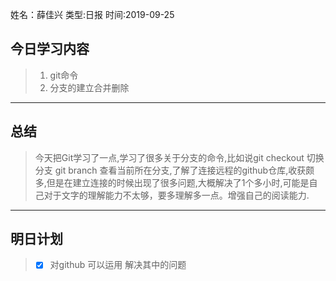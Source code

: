 姓名：薛佳兴
类型:日报
时间:2019-09-25

## 今日学习内容 ##
>1. git命令
>2. 分支的建立合并删除
* * *
## 总结 ##
> 今天把Git学习了一点,学习了很多关于分支的命令,比如说git checkout 切换分支  git branch 查看当前所在分支,了解了连接远程的github仓库,收获颇多,但是在建立连接的时候出现了很多问题,大概解决了1个多小时,可能是自己对于文字的理解能力不太够，要多理解多一点。增强自己的阅读能力.
* * *
## 明日计划 ##
> - [x] 对github 可以运用 解决其中的问题

